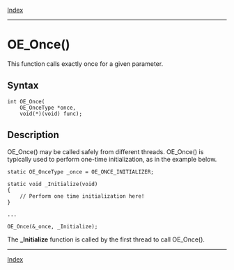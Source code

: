 [Index](index.md)

---
# OE_Once()

This function calls  exactly once for a given  parameter.

## Syntax

    int OE_Once(
        OE_OnceType *once,
        void(*)(void) func);
## Description 

OE_Once() may be called safely from different threads. OE_Once() is typically used to perform one-time initialization, as in the example below.

```
static OE_OnceType _once = OE_ONCE_INITIALIZER;

static void _Initialize(void)
{
    // Perform one time initialization here!
}

...

OE_Once(&_once, _Initialize);
```



The **_Initialize** function is called by the first thread to call OE_Once().

---
[Index](index.md)

